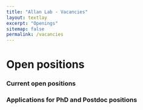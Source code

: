 ```yaml
---
title: "Allan Lab - Vacancies"
layout: textlay
excerpt: "Openings"
sitemap: false
permalink: /vacancies
---
```


# Open positions

### Current open positions

### Applications for PhD and Postdoc positions


<!--
No idea what this figure was supposed to be
<figure>
<img src="{{ site.url }}{{ site.baseurl }}/images/picpic/Gallery/DSC_1210696.jpg" width="95%">
</figure>
-->
